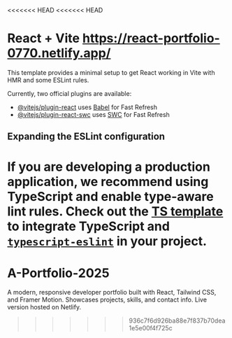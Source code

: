 <<<<<<< HEAD
<<<<<<< HEAD
# React + Vite  https://react-portfolio-0770.netlify.app/

This template provides a minimal setup to get React working in Vite with HMR and some ESLint rules.

Currently, two official plugins are available:

- [@vitejs/plugin-react](https://github.com/vitejs/vite-plugin-react/blob/main/packages/plugin-react/README.md) uses [Babel](https://babeljs.io/) for Fast Refresh
- [@vitejs/plugin-react-swc](https://github.com/vitejs/vite-plugin-react-swc) uses [SWC](https://swc.rs/) for Fast Refresh

## Expanding the ESLint configuration

If you are developing a production application, we recommend using TypeScript and enable type-aware lint rules. Check out the [TS template](https://github.com/vitejs/vite/tree/main/packages/create-vite/template-react-ts) to integrate TypeScript and [`typescript-eslint`](https://typescript-eslint.io) in your project.
=======

# A-Portfolio-2025
A modern, responsive developer portfolio built with React, Tailwind CSS, and Framer Motion. Showcases projects, skills, and contact info. Live version hosted on Netlify.
>>>>>>> 936c7f6d926ba88e7f837b70dea1e5e00f4f725c
